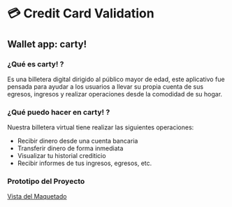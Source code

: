 # 💳 Credit Card Validation

## Wallet app: carty!

### ¿Qué es carty! ?

Es una billetera digital dirigido al público mayor de edad, este aplicativo fue pensada para ayudar a los usuarios a llevar su propia cuenta de sus egresos, ingresos y realizar operaciones desde la comodidad de su hogar. 

### ¿Qué puedo hacer en  carty! ?

Nuestra billetera virtual tiene realizar las siguientes operaciones:

- Recibir dinero desde una cuenta bancaria
- Transferir dinero de forma inmediata
- Visualizar tu historial crediticio
- Recibir informes de tus ingresos, egresos, etc.

### Prototipo del Proyecto

<a href="https://s3.amazonaws.com/assets.mockflow.com/app/wireframepro/company/C3c68cbf10a36443dad728aee095b4f90/projects/MiG4LzTN5nb/pages/c8c8a598a87244b1a8b928ff586b1314/image/c8c8a598a87244b1a8b928ff586b1314.png?1677563012855">Vista del Maquetado</a>
